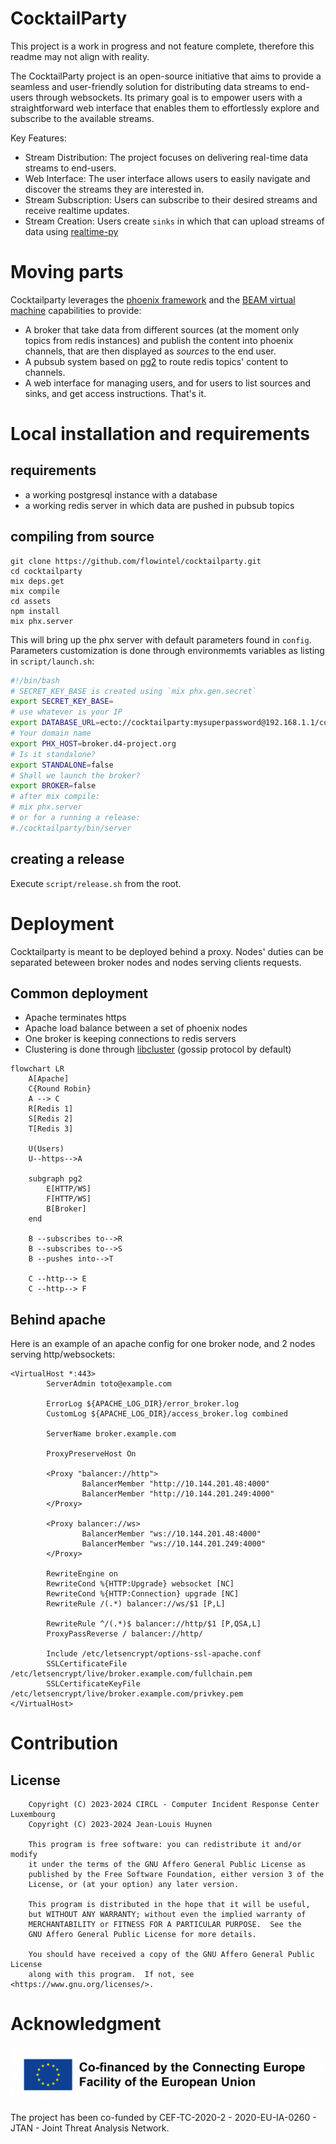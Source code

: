 # CocktailParty

This project is a work in progress and not feature complete, therefore this readme may not align with reality.

The CocktailParty project is an open-source initiative that aims to provide a seamless and user-friendly solution for distributing data streams to end-users through websockets. Its primary goal is to empower users with a straightforward web interface that enables them to effortlessly explore and subscribe to the available streams.

Key Features:

- Stream Distribution: The project focuses on delivering real-time data streams to end-users.
- Web Interface: The user interface allows users to easily navigate and discover the streams they are interested in.
- Stream Subscription: Users can subscribe to their desired streams and receive realtime updates.
- Stream Creation: Users create `sinks` in which that can upload streams of data using [realtime-py](https://github.com/flowintel/realtime-py/tree/master)
  
# Moving parts

Cocktailparty leverages the [phoenix framework](https://www.phoenixframework.org/) and the [BEAM virtual machine](https://www.erlang.org/blog/a-brief-beam-primer/) capabilities to provide:
- A broker that take data from different sources (at the moment only topics from redis instances) and publish the content into phoenix channels, that are then displayed as *sources* to the end user.
- A pubsub system based on [pg2](https://www.erlang.org/docs/18/man/pg2.html) to route redis topics' content to channels.
- A web interface for managing users, and for users to list sources and sinks, and get access instructions.
That's it.

# Local installation and requirements
## requirements
- a working postgresql instance with a database
- a working redis server in which data are pushed in pubsub topics

## compiling from source
```
git clone https://github.com/flowintel/cocktailparty.git
cd cocktailparty
mix deps.get
mix compile
cd assets
npm install 
mix phx.server
```

This will bring up the phx server with default parameters found in `config`.
Parameters customization is done through environmemts variables as listing in `script/launch.sh`:

```bash
#!/bin/bash
# SECRET_KEY_BASE is created using `mix phx.gen.secret`
export SECRET_KEY_BASE=
# use whatever is your IP
export DATABASE_URL=ecto://cocktailparty:mysuperpassword@192.168.1.1/cocktailparty
# Your domain name
export PHX_HOST=broker.d4-project.org
# Is it standalone?
export STANDALONE=false
# Shall we launch the broker?
export BROKER=false
# after mix compile:
# mix phx.server
# or for a running a release:
#./cocktailparty/bin/server
```
## creating a release
Execute `script/release.sh` from the root.

# Deployment
Cocktailparty is meant to be deployed behind a proxy. Nodes' duties can be separated beteween broker nodes and nodes serving clients requests.

## Common deployment
- Apache terminates https
- Apache load balance between a set of phoenix nodes
- One broker is keeping connections to redis servers
- Clustering is done through [libcluster](https://hex.pm/packages/libcluster) (gossip protocol by default)

```mermaid
flowchart LR
    A[Apache]
    C{Round Robin}
    A --> C
    R[Redis 1]
    S[Redis 2]
    T[Redis 3]
    
    U(Users)
    U--https-->A
    
    subgraph pg2
        E[HTTP/WS]
        F[HTTP/WS]
        B[Broker]
    end
    
    B --subscribes to-->R
    B --subscribes to-->S
    B --pushes into-->T
    
    C --http--> E
    C --http--> F
```

## Behind apache
Here is an example of an apache config for one broker node, and 2 nodes serving http/websockets:

```
<VirtualHost *:443>
        ServerAdmin toto@example.com

        ErrorLog ${APACHE_LOG_DIR}/error_broker.log
        CustomLog ${APACHE_LOG_DIR}/access_broker.log combined

        ServerName broker.example.com

        ProxyPreserveHost On

        <Proxy "balancer://http">
                BalancerMember "http://10.144.201.48:4000"
                BalancerMember "http://10.144.201.249:4000"
        </Proxy>

        <Proxy balancer://ws>
                BalancerMember "ws://10.144.201.48:4000"
                BalancerMember "ws://10.144.201.249:4000"
        </Proxy>

        RewriteEngine on
        RewriteCond %{HTTP:Upgrade} websocket [NC]
        RewriteCond %{HTTP:Connection} upgrade [NC]
        RewriteRule /(.*) balancer://ws/$1 [P,L]

        RewriteRule ^/(.*)$ balancer://http/$1 [P,QSA,L]
        ProxyPassReverse / balancer://http/

        Include /etc/letsencrypt/options-ssl-apache.conf
        SSLCertificateFile /etc/letsencrypt/live/broker.example.com/fullchain.pem
        SSLCertificateKeyFile /etc/letsencrypt/live/broker.example.com/privkey.pem
</VirtualHost>

```

# Contribution

## License
        Copyright (C) 2023-2024 CIRCL - Computer Incident Response Center Luxembourg
        Copyright (C) 2023-2024 Jean-Louis Huynen

        This program is free software: you can redistribute it and/or modify
        it under the terms of the GNU Affero General Public License as
        published by the Free Software Foundation, either version 3 of the
        License, or (at your option) any later version.

        This program is distributed in the hope that it will be useful,
        but WITHOUT ANY WARRANTY; without even the implied warranty of
        MERCHANTABILITY or FITNESS FOR A PARTICULAR PURPOSE.  See the
        GNU Affero General Public License for more details.

        You should have received a copy of the GNU Affero General Public License
        along with this program.  If not, see <https://www.gnu.org/licenses/>.

# Acknowledgment

![](./img/cef.png)

The project has been co-funded by CEF-TC-2020-2 - 2020-EU-IA-0260 - JTAN - Joint Threat Analysis Network.
